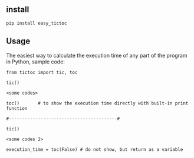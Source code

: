 ## install
    pip install easy_tictoc


## Usage

The easiest way to calculate the execution time of any part of the program in Python,
sample code:

    from tictoc import tic, toc
    
    tic()
    
    <some codes>

    toc()       # to show the execution time directly with built-in print function
    
    #-----------------------------------------#
    
    tic()
    
    <some codes 2>
    
    execution_time = toc(False) # do not show, but return as a variable

